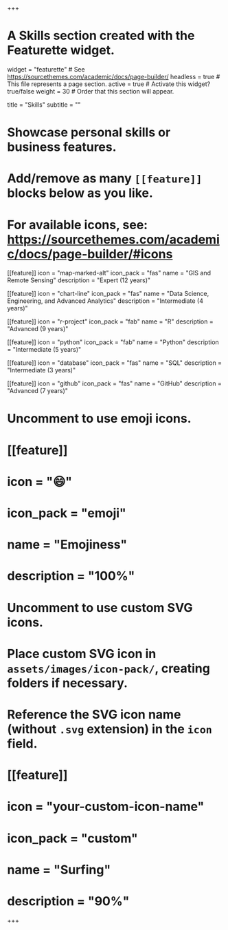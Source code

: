 +++
# A Skills section created with the Featurette widget.
widget = "featurette"  # See https://sourcethemes.com/academic/docs/page-builder/
headless = true  # This file represents a page section.
active = true  # Activate this widget? true/false
weight = 30  # Order that this section will appear.

title = "Skills"
subtitle = ""

# Showcase personal skills or business features.
# 
# Add/remove as many `[[feature]]` blocks below as you like.
# 
# For available icons, see: https://sourcethemes.com/academic/docs/page-builder/#icons
[[feature]]
  icon = "map-marked-alt"
  icon_pack = "fas"
  name = "GIS and Remote Sensing"
  description = "Expert (12 years)"

[[feature]]
  icon = "chart-line"
  icon_pack = "fas"
  name = "Data Science, Engineering, and Advanced Analytics"
  description = "Intermediate (4 years)"
  
[[feature]]
  icon = "r-project"
  icon_pack = "fab"
  name = "R"
  description = "Advanced (9 years)"

[[feature]]
  icon = "python"
  icon_pack = "fab"
  name = "Python"
  description = "Intermediate (5 years)"

[[feature]]
  icon = "database"
  icon_pack = "fas"
  name = "SQL"
  description = "Intermediate (3 years)"
  
[[feature]]
  icon = "github"
  icon_pack = "fas"
  name = "GitHub"
  description = "Advanced (7 years)"

# Uncomment to use emoji icons.
# [[feature]]
#  icon = ":smile:"
#  icon_pack = "emoji"
#  name = "Emojiness"
#  description = "100%"  

# Uncomment to use custom SVG icons.
# Place custom SVG icon in `assets/images/icon-pack/`, creating folders if necessary.
# Reference the SVG icon name (without `.svg` extension) in the `icon` field.
# [[feature]]
#  icon = "your-custom-icon-name"
#  icon_pack = "custom"
#  name = "Surfing"
#  description = "90%"

+++
